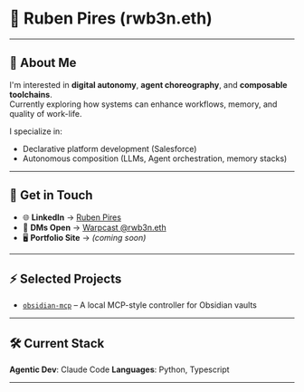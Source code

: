 # 🧬 Ruben Pires (rwb3n.eth)

---

## 📍 About Me

I'm interested in **digital autonomy**, **agent choreography**, and **composable toolchains**.  
Currently exploring how systems can enhance workflows, memory, and quality of work-life.

I specialize in:
- Declarative platform development (Salesforce)
- Autonomous composition (LLMs, Agent orchestration, memory stacks)

---

## 💼 Get in Touch

- 🌐 **LinkedIn** → [Ruben Pires](https://www.linkedin.com/in/ruben-pires-5a967a273/)  
- 💬 **DMs Open** → [Warpcast @rwb3n.eth](https://warpcast.com/rwb3n.eth)  
- 🖥️ **Portfolio Site** → _(coming soon)_

---

## ⚡ Selected Projects

- [`obsidian-mcp`](https://github.com/Rwb3n/obsidian-mcp) – A local MCP-style controller for Obsidian vaults    

---

## 🛠️ Current Stack

**Agentic Dev**: Claude Code
**Languages**: Python, Typescript

---

